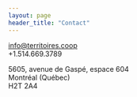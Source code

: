 ```yaml
---
layout: page
header_title: "Contact"
---
```


[info@territoires.coop](mailto:info@territoires.coop)  
+1.514.669.3789

5605, avenue de Gaspé, espace 604  
Montréal (Québec)  
H2T 2A4